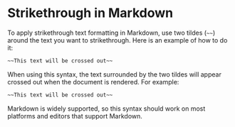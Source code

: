 # Strikethrough in Markdown

To apply strikethrough text formatting in Markdown, use two tildes (`~~`) around the text you want to strikethrough. Here is an example of how to do it:

```markdown
~~This text will be crossed out~~
```

When using this syntax, the text surrounded by the two tildes will appear crossed out when the document is rendered. For example:

```markdown
~~This text will be crossed out~~
```

Markdown is widely supported, so this syntax should work on most platforms and editors that support Markdown.